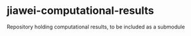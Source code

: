 # jiawei-computational-results
Repository holding computational results, to be included as a submodule
